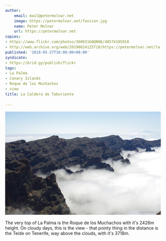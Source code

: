 ```yaml
---
author:
    email: mail@petermolnar.net
    image: https://petermolnar.net/favicon.jpg
    name: Peter Molnar
    url: https://petermolnar.net
copies:
- https://www.flickr.com/photos/36003160@N08/40574105910
- http://web.archive.org/web/20190624125718/https://petermolnar.net/la-caldera-de-taburiente/
published: '2018-05-27T10:00:00+00:00'
syndicate:
- https://brid.gy/publish/flickr
tags:
- La Palma
- Canary Islands
- Roque de los Muchachos
- view
title: La Caldera de Taburiente

---
```


![](la-caldera-de-taburiente.jpg)

The very top of La Palma is the Roque de los Muchachos with it's 2426m
height. On cloudy days, this is the view - that pointy thing in the
distance is the Teide on Tenerife, way above the clouds, with it's
3718m.